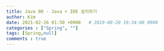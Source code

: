 ```yaml
---
title: Java 00 - Java + IDE 설치하기
author: Kim
date: 2021-02-26 01:50 +0900   # 2019-08-20 19:34:00 0900
categories : ["Spring", ""]
tags: [Spring,null]
comments : true
---
```

